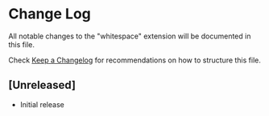 # Change Log

All notable changes to the "whitespace" extension will be documented in this file.

Check [Keep a Changelog](http://keepachangelog.com/) for recommendations on how to structure this file.

## [Unreleased]

- Initial release
